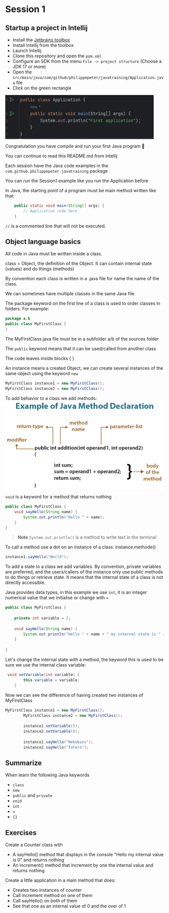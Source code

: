 # Session 1

## Startup a project in Intellij

- Install the <a href="https://www.jetbrains.com/toolbox-app/">Jetbrains toolbox</a>
- Install Intellij from the toolbox
- Launch Intellij
- Clone this repository and open the `pom.xml`
- Configure an SDK from the menu `File -> project structure` (Choose a JDK 17 or more)
- Open the `src/main/java/com/github/philippepeter/javatraining/Application.java` file
- Click on the green rectangle

<img src="images/01-run.png" align="center"/> 

Congratulation you have compile and run your first Java program 🎉

You can continue to read this README.md from Intellij

Each session have the Java code examples in the `com.github.philippepeter.javatraining` package

You can run the Session1 example like you run the Application before

In Java, the starting point of a program must be main method written like that:

```java
    public static void main(String[] args) {
        // Application code here
    }
```

`//` is a commented line that will not be executed.

## Object language basics

All code in Java must be written inside a class.

class = Object, the definition of the Object. It can contain internal state (values) and do things (methods)

By convention each class is written in a .java file for name the name of the class.

We can sometimes have multiple classes in the same Java file.

The package keyword on the first line of a class is used to order classes in folders. For example:

``` java
package a.b
public class MyFirstClass {
}
```

The MyFirstClass.java file must be in a subfolder a/b of the sources folder

The `public` keyword means that it can be used/called from another class

The code leaves inside blocks { }

An instance means a created Object, we can create several instances of the same object using the keyword `new`

``` java
MyFirstClass instance1 = new MyFirstClass();
MyFirstClass instance2 = new MyFirstClass();
```

To add behavior to a class we add methods:
<img src="images/02-methods.png" align="center"/>

`void` is a keyword for a method that returns nothing

```java
public class MyFirstClass {
    void sayHello(String name) {
        System.out.println("Hello " + name);
    }
}
```

> **Note**
> `System.out.println()` is a method to write text in the terminal

To call a method use a dot on an instance of a class: instance.methode()

```java
instance1.sayHello("World");
```

To add a state to a class we add variables. By convention, private variables are preferred, and the users/callers of the instance only use public methods to do things or retrieve state. It means that the internal state of a class is not directly accessible.

Java provides data types, in this example we use `int`, it is an integer numerical value that we initialise or change with `=`

```java
public class MyFirstClass {

    private int variable = 2;
    
    void sayHello(String name) {
        System.out.println("Hello " + name + " my internal state is " + variable);
    }

}
```

Let's change the internal state with a method, the keyword this is used to be sure we use the internal class variable:

```java
 void setVariable(int variable) {
        this.variable = variable;
    }
```

Now we can see the difference of having created two instances of MyFirstClass

```java
MyFirstClass instance1 = new MyFirstClass();
        MyFirstClass instance2 = new MyFirstClass();

        instance1.setVariable(5);
        instance2.setVariable(6);

        instance1.sayHello("Nekobasu");
        instance2.sayHello("Totoro");

```

## Summarize
When learn the following Java keywords
- `class`
-  `new`
-  `public` and `private`
-  `void`
-  `int`
-  `=`
-  `{}`


## Exercises
Create a Counter class with
- A sayHello() method that displays in the console "Hello my internal value is 0" and returns nothing
- An increment() method that increment by one the internal value and returns nothing

Create a little application in a main method that does:
- Creates two instances of counter
- Call increment method on one of them
- Call sayHello() on both of them
- See that one as an internal value of 0 and the over of 1
